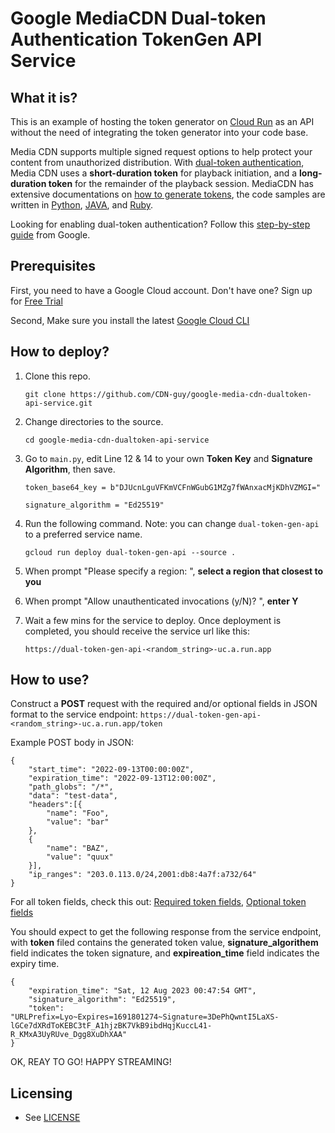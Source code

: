 # Google MediaCDN Dual-token Authentication TokenGen API Service

## What it is?
This is an example of hosting the token generator on [Cloud Run](https://cloud.google.com/run) as an API without the need of integrating the token generator into your code base.

Media CDN supports multiple signed request options to help protect your content from unauthorized distribution.
With [dual-token authentication](https://cloud.google.com/media-cdn/docs/use-dual-token-authentication), Media CDN uses a **short-duration token** for playback initiation, and a **long-duration token** for the remainder of the playback session. 
MediaCDN has extensive documentations on [how to generate tokens](https://cloud.google.com/media-cdn/docs/generate-tokens), the code samples are written in [Python](https://cloud.google.com/media-cdn/docs/generate-tokens#mediacdn_dualtoken_sign_token-python), [JAVA](https://cloud.google.com/media-cdn/docs/generate-tokens#mediacdn_dualtoken_sign_token-java), and [Ruby](https://github.com/GoogleCloudPlatform/ruby-docs-samples/tree/main/media_cdn).

Looking for enabling dual-token authentication? Follow this [step-by-step guide](https://cloud.google.com/media-cdn/docs/use-dual-token-authentication) from Google. 

## Prerequisites
First, you need to have a Google Cloud account. Don't have one? Sign up for [Free Trial](https://console.cloud.google.com/getting-started)  

Second, Make sure you install the latest [Google Cloud CLI](https://cloud.google.com/sdk/docs/install)


## How to deploy?

1. Clone this repo.
   ```
   git clone https://github.com/CDN-guy/google-media-cdn-dualtoken-api-service.git
   ```

1. Change directories to the source.
   ```
   cd google-media-cdn-dualtoken-api-service
   ```

1. Go to `main.py`, edit Line 12 & 14 to your own **Token Key** and **Signature Algorithm**, then save.
   ```
   token_base64_key = b"DJUcnLguVFKmVCFnWGubG1MZg7fWAnxacMjKDhVZMGI="

   signature_algorithm = "Ed25519"
   ```

1. Run the following command. Note: you can change `dual-token-gen-api` to a preferred service name.
    ```
    gcloud run deploy dual-token-gen-api --source .
    ```

1. When prompt "Please specify a region: ", **select a region that closest to you**

1. When prompt "Allow unauthenticated invocations (y/N)? ", **enter Y**

1. Wait a few mins for the service to deploy. Once deployment is completed, you should receive the service url like this:
    ```
    https://dual-token-gen-api-<random_string>-uc.a.run.app
    ```

## How to use?
Construct a **POST** request with the required and/or optional fields in JSON format to the service endpoint: `https://dual-token-gen-api-<random_string>-uc.a.run.app/token`

Example POST body in JSON:
```
{
    "start_time": "2022-09-13T00:00:00Z",
    "expiration_time": "2022-09-13T12:00:00Z",
    "path_globs": "/*",
    "data": "test-data",
    "headers":[{
        "name": "Foo",
        "value": "bar"
    },
    {
        "name": "BAZ",
        "value": "quux"
    }],
    "ip_ranges": "203.0.113.0/24,2001:db8:4a7f:a732/64"
}
```

For all token fields, check this out: 
[Required token fields](https://cloud.google.com/media-cdn/docs/generate-tokens#required-token-fields),
[Optional token fields](https://cloud.google.com/media-cdn/docs/generate-tokens#optional-token-fields)



You should expect to get the following response from the service endpoint, with **token** filed contains the generated token value,  **signature_algorithem** field indicates the token signature, and **expireation_time** field indicates the expiry time.  

```
{
    "expiration_time": "Sat, 12 Aug 2023 00:47:54 GMT",
    "signature_algorithm": "Ed25519",
    "token": "URLPrefix=Lyo~Expires=1691801274~Signature=3DePhQwntI5LaXS-lGCe7dXRdToKEBC3tF_A1hjzBK7VkB9ibdHqjKuccL41-R_KMxA3UyRUve_Dgg8XuDhXAA"
}
```

OK, REAY TO GO! HAPPY STREAMING!

## Licensing

* See [LICENSE](LICENSE)